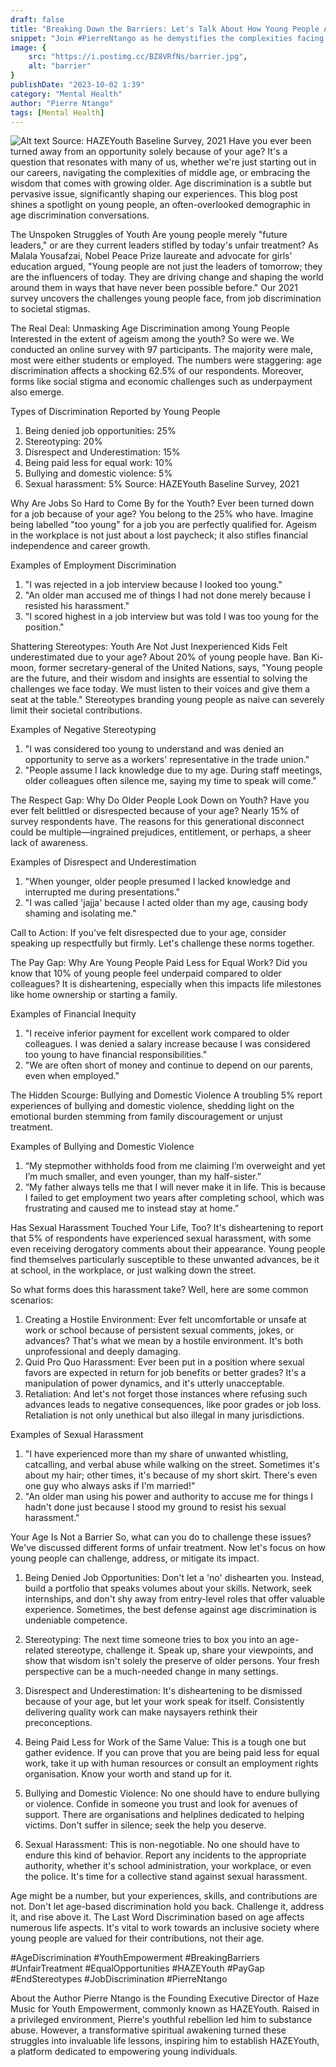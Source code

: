```yaml
---
draft: false
title: "Breaking Down the Barriers: Let's Talk About How Young People Are Treated Unfairly"
snippet: "Join #PierreNtango as he demystifies the complexities facing today's youth in the digital age. From the influence of social media to the importance of mental well-being, this post offers a fresh perspective for young readers. #HAZEYouth #DigitalAgeLife #MentalWealth "
image: {
    src: "https://i.postimg.cc/BZ8VRfNs/barrier.jpg",
    alt: "barrier"
}
publishDate: "2023-10-02 1:39"
category: "Mental Health"
author: "Pierre Ntango"
tags: [Mental Health]
---
```

 ![Alt text](https://i.postimg.cc/yxs1J2MW/chart.png)
Source: HAZEYouth Baseline Survey, 2021
Have you ever been turned away from an opportunity solely because of your age? It's a question that resonates with many of us, whether we're just starting out in our careers, navigating the complexities of middle age, or embracing the wisdom that comes with growing older. Age discrimination is a subtle but pervasive issue, significantly shaping our experiences. This blog post shines a spotlight on young people, an often-overlooked demographic in age discrimination conversations.

The Unspoken Struggles of Youth
Are young people merely "future leaders," or are they current leaders stifled by today's unfair treatment? As Malala Yousafzai, Nobel Peace Prize laureate and advocate for girls' education argued, "Young people are not just the leaders of tomorrow; they are the influencers of today. They are driving change and shaping the world around them in ways that have never been possible before." Our 2021 survey uncovers the challenges young people face, from job discrimination to societal stigmas.

The Real Deal: Unmasking Age Discrimination among Young People
Interested in the extent of ageism among the youth? So were we. We conducted an online survey with 97 participants. The majority were male, most were either students or employed. The numbers were staggering: age discrimination affects a shocking 62.5% of our respondents. Moreover, forms like social stigma and economic challenges such as underpayment also emerge.

Types of Discrimination Reported by Young People
1.	Being denied job opportunities: 25%
2.	Stereotyping: 20%
3.	Disrespect and Underestimation: 15%
4.	Being paid less for equal work: 10%
5.	Bullying and domestic violence: 5%
6.	Sexual harassment: 5%
Source: HAZEYouth Baseline Survey, 2021

Why Are Jobs So Hard to Come By for the Youth?
Ever been turned down for a job because of your age? You belong to the 25% who have. Imagine being labelled "too young" for a job you are perfectly qualified for. Ageism in the workplace is not just about a lost paycheck; it also stifles financial independence and career growth.

Examples of Employment Discrimination
1.	"I was rejected in a job interview because I looked too young."
2.	"An older man accused me of things I had not done merely because I resisted his harassment."
3.	"I scored highest in a job interview but was told I was too young for the position."

Shattering Stereotypes: Youth Are Not Just Inexperienced Kids
Felt underestimated due to your age? About 20% of young people have. Ban Ki-moon, former secretary-general of the United Nations, says, "Young people are the future, and their wisdom and insights are essential to solving the challenges we face today. We must listen to their voices and give them a seat at the table." Stereotypes branding young people as naive can severely limit their societal contributions. 

Examples of Negative Stereotyping
1.	"I was considered too young to understand and was denied an opportunity to serve as a workers' representative in the trade union."
2.	"People assume I lack knowledge due to my age. During staff meetings, older colleagues often silence me, saying my time to speak will come."

The Respect Gap: Why Do Older People Look Down on Youth?
Have you ever felt belittled or disrespected because of your age? Nearly 15% of survey respondents have. The reasons for this generational disconnect could be multiple—ingrained prejudices, entitlement, or perhaps, a sheer lack of awareness.

Examples of Disrespect and Underestimation
1.	"When younger, older people presumed I lacked knowledge and interrupted me during presentations."
2.	"I was called 'jajja' because I acted older than my age, causing body shaming and isolating me."

Call to Action: If you've felt disrespected due to your age, consider speaking up respectfully but firmly. Let's challenge these norms together.

The Pay Gap: Why Are Young People Paid Less for Equal Work?
Did you know that 10% of young people feel underpaid compared to older colleagues? It is disheartening, especially when this impacts life milestones like home ownership or starting a family.

Examples of Financial Inequity
1.	"I receive inferior payment for excellent work compared to older colleagues. I was denied a salary increase because I was considered too young to have financial responsibilities."
2.	"We are often short of money and continue to depend on our parents, even when employed."

The Hidden Scourge: Bullying and Domestic Violence
A troubling 5% report experiences of bullying and domestic violence, shedding light on the emotional burden stemming from family discouragement or unjust treatment.

Examples of Bullying and Domestic Violence
1.	“My stepmother withholds food from me claiming I’m overweight and yet I’m much smaller, and even younger, than my half-sister.”
2.	“My father always tells me that I will never make it in life. This is because I failed to get employment two years after completing school, which was frustrating and caused me to instead stay at home.”

Has Sexual Harassment Touched Your Life, Too? 
It's disheartening to report that 5% of respondents have experienced sexual harassment, with some even receiving derogatory comments about their appearance. Young people find themselves particularly susceptible to these unwanted advances, be it at school, in the workplace, or just walking down the street.

So what forms does this harassment take? Well, here are some common scenarios:
1.	Creating a Hostile Environment: Ever felt uncomfortable or unsafe at work or school because of persistent sexual comments, jokes, or advances? That's what we mean by a hostile environment. It's both unprofessional and deeply damaging.
2.	Quid Pro Quo Harassment: Ever been put in a position where sexual favors are expected in return for job benefits or better grades? It's a manipulation of power dynamics, and it's utterly unacceptable.
3.	Retaliation: And let's not forget those instances where refusing such advances leads to negative consequences, like poor grades or job loss. Retaliation is not only unethical but also illegal in many jurisdictions.

Examples of Sexual Harassment
1.	"I have experienced more than my share of unwanted whistling, catcalling, and verbal abuse while walking on the street. Sometimes it's about my hair; other times, it's because of my short skirt. There's even one guy who always asks if I'm married!"
2.	"An older man using his power and authority to accuse me for things I hadn't done just because I stood my ground to resist his sexual harassment."

Your Age Is Not a Barrier
So, what can you do to challenge these issues? We've discussed different forms of unfair treatment. Now let's focus on how young people can challenge, address, or mitigate its impact.

1.	Being Denied Job Opportunities: Don't let a 'no' dishearten you. Instead, build a portfolio that speaks volumes about your skills. Network, seek internships, and don't shy away from entry-level roles that offer valuable experience. Sometimes, the best defense against age discrimination is undeniable competence.

2.	Stereotyping: The next time someone tries to box you into an age-related stereotype, challenge it. Speak up, share your viewpoints, and show that wisdom isn't solely the preserve of older persons. Your fresh perspective can be a much-needed change in many settings.

3.	Disrespect and Underestimation: It's disheartening to be dismissed because of your age, but let your work speak for itself. Consistently delivering quality work can make naysayers rethink their preconceptions.

4.	Being Paid Less for Work of the Same Value: This is a tough one but gather evidence. If you can prove that you are being paid less for equal work, take it up with human resources or consult an employment rights organisation. Know your worth and stand up for it.

5.	Bullying and Domestic Violence: No one should have to endure bullying or violence. Confide in someone you trust and look for avenues of support. There are organisations and helplines dedicated to helping victims. Don't suffer in silence; seek the help you deserve.

6.	Sexual Harassment: This is non-negotiable. No one should have to endure this kind of behavior. Report any incidents to the appropriate authority, whether it's school administration, your workplace, or even the police. It's time for a collective stand against sexual harassment.


Age might be a number, but your experiences, skills, and contributions are not. Don't let age-based discrimination hold you back. Challenge it, address it, and rise above it.
The Last Word
Discrimination based on age affects numerous life aspects. It's vital to work towards an inclusive society where young people are valued for their contributions, not their age.

#AgeDiscrimination #YouthEmpowerment #BreakingBarriers #UnfairTreatment #EqualOpportunities #HAZEYouth #PayGap #EndStereotypes
#JobDiscrimination #PierreNtango

About the Author
Pierre Ntango is the Founding Executive Director of Haze Music for Youth Empowerment, commonly known as HAZEYouth. Raised in a privileged environment, Pierre's youthful rebellion led him to substance abuse. However, a transformative spiritual awakening turned these struggles into invaluable life lessons, inspiring him to establish HAZEYouth, a platform dedicated to empowering young individuals.
